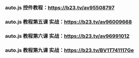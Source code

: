 ### auto.js 控件教程：https://b23.tv/av95508797
### auto.js 教程第五课 实战：https://b23.tv/av96009668
### auto.js 教程第六课 实战：https://b23.tv/av96991012
### auto.js 教程第九课 实战：https://b23.tv/BV1T741117Ge
